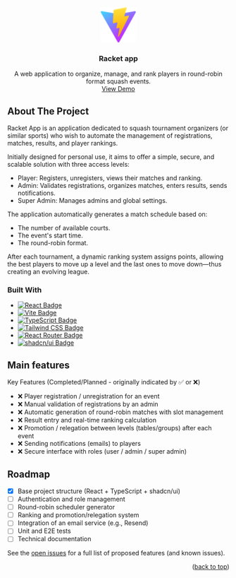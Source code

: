 <!-- PROJECT LOGO -->
<div align="center">
  <a href="#">
    <img src="./front/public/vite.svg" alt="Logo" width="80" height="80">
  </a>

  <h3 align="center">Racket app</h3>

  <p align="center">
    A web application to organize, manage, and rank players in round-robin format squash events.
    <br />
    <a href="https://github.com/yellowSpray/racket">View Demo</a>
  </p>
</div>

<!-- ABOUT THE PROJECT -->
## About The Project

Racket App is an application dedicated to squash tournament organizers (or similar sports) who wish to automate the management of registrations, matches, results, and player rankings.

Initially designed for personal use, it aims to offer a simple, secure, and scalable solution with three access levels:
* Player: Registers, unregisters, views their matches and ranking.
* Admin: Validates registrations, organizes matches, enters results, sends notifications.
* Super Admin: Manages admins and global settings.

The application automatically generates a match schedule based on:

* The number of available courts.
* The event's start time.
* The round-robin format.

After each tournament, a dynamic ranking system assigns points, allowing the best players to move up a level and the last ones to move down—thus creating an evolving league.

### Built With

* [![React Badge][React.js]][React-url]
* [![Vite Badge][Vite]][Vite-url]
* [![TypeScript Badge][TypeScript]][TypeScript-url]
* [![Tailwind CSS Badge][TailwindCSS]][Tailwind-url]
* [![React Router Badge][ReactRouter]][ReactRouter-url]
* [![shadcn/ui Badge][shadcn/ui]][shadcn/ui-url]


<!-- USAGE EXAMPLES -->
## Main features
Key Features (Completed/Planned - originally indicated by ✅ or ❌)

* ❌ Player registration / unregistration for an event
* ❌ Manual validation of registrations by an admin
* ❌ Automatic generation of round-robin matches with slot management
* ❌ Result entry and real-time ranking calculation
* ❌ Promotion / relegation between levels (tables/groups) after each event
* ❌ Sending notifications (emails) to players
* ❌ Secure interface with roles (user / admin / super admin)


<!-- ROADMAP -->
## Roadmap

- [x] Base project structure (React + TypeScript + shadcn/ui)
- [ ] Authentication and role management
- [ ] Round-robin scheduler generator
- [ ] Ranking and promotion/relegation system
- [ ] Integration of an email service (e.g., Resend)
- [ ] Unit and E2E tests
- [ ] Technical documentation

See the [open issues](https://github.com/yellowSpray/racket/issues) for a full list of proposed features (and known issues).

<p align="right">(<a href="#readme-top">back to top</a>)</p>

<!-- MARKDOWN LINKS & IMAGES -->
[React.js]: https://img.shields.io/badge/React-20232A?style=for-the-badge&logo=react&logoColor=61DAFB
[React-url]: https://reactjs.org/
[Vite]: https://img.shields.io/badge/Vite-646CFF?style=for-the-badge&logo=vite&logoColor=white
[Vite-url]: https://vitejs.dev/
[TypeScript]: https://img.shields.io/badge/TypeScript-3178C6?style=for-the-badge&logo=typescript&logoColor=white
[TypeScript-url]: https://www.typescriptlang.org/
[TailwindCSS]: https://img.shields.io/badge/Tailwind_CSS-06B6D4?style=for-the-badge&logo=tailwindcss&logoColor=white
[Tailwind-url]: https://tailwindcss.com/
[ReactRouter]: https://img.shields.io/badge/React_Router-F44250?style=for-the-badge&logo=react-router&logoColor=white
[ReactRouter-url]: https://reactrouter.com/en/main
[shadcn/ui]: https://img.shields.io/badge/shadcn/ui-000000?style=for-the-badge&logoColor=white
[shadcn/ui-url]: https://ui.shadcn.com/

